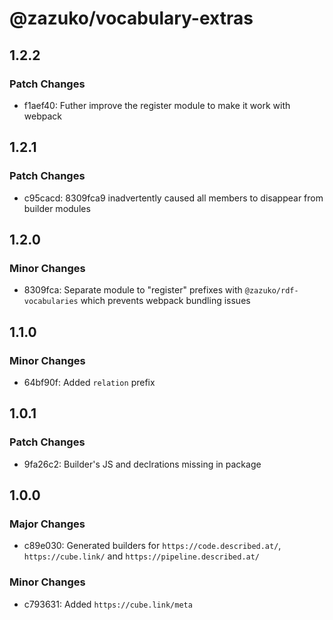 # @zazuko/vocabulary-extras

## 1.2.2

### Patch Changes

- f1aef40: Futher improve the register module to make it work with webpack

## 1.2.1

### Patch Changes

- c95cacd: 8309fca9 inadvertently caused all members to disappear from builder modules

## 1.2.0

### Minor Changes

- 8309fca: Separate module to "register" prefixes with `@zazuko/rdf-vocabularies` which prevents webpack bundling issues

## 1.1.0

### Minor Changes

- 64bf90f: Added `relation` prefix

## 1.0.1

### Patch Changes

- 9fa26c2: Builder's JS and declrations missing in package

## 1.0.0

### Major Changes

- c89e030: Generated builders for `https://code.described.at/`, `https://cube.link/` and `https://pipeline.described.at/`

### Minor Changes

- c793631: Added `https://cube.link/meta`
